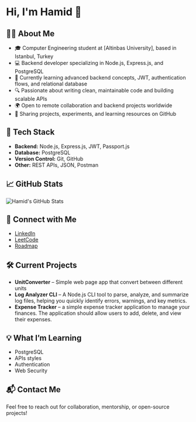 # Hi, I'm Hamid 👋

## 👨‍💻 About Me
- 🎓 Computer Engineering student at [Altinbas University], based in Istanbul, Turkey
- 💻 Backend developer specializing in Node.js, Express.js, and PostgreSQL
- 🌱 Currently learning advanced backend concepts, JWT, authentication flows, and relational database
- 🔍 Passionate about writing clean, maintainable code and building scalable APIs
- 🌍 Open to remote collaboration and backend projects worldwide
- 📝 Sharing projects, experiments, and learning resources on GitHub

## 🚀 Tech Stack
- **Backend:** Node.js, Express.js, JWT, Passport.js
- **Database:** PostgreSQL
- **Version Control:** Git, GitHub
- **Other:** REST APIs, JSON, Postman

## 📈 GitHub Stats
![Hamid's GitHub Stats](https://github-readme-stats.vercel.app/api?username=hamidrezaghavami&show_icons=true&hide_title=true&count_private=true&hide=prs)

## 🔗 Connect with Me
- [LinkedIn](https://www.linkedin.com/in/hamidrezaghavami/)
- [LeetCode](https://leetcode.com/u/hamidrghavami/)
- [Roadmap](https://roadmap.sh/u/hamidrghavami)

## 🛠️ Current Projects
- **UnitConverter** – Simple web page app that convert between different units
- **Log Analyzer CLI** – A Node.js CLI tool to parse, analyze, and summarize log files, helping you quickly identify errors, warnings, and key metrics.
- **Expense Tracker** – a simple expense tracker application to manage your finances. The application should allow users to add, delete, and view their expenses.

## 💡 What I’m Learning
- PostgreSQL
- APIs styles
- Authentication
- Web Security

## 📬 Contact Me
Feel free to reach out for collaboration, mentorship, or open-source projects!
